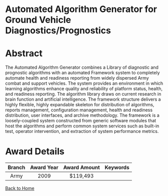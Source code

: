 
Automated Algorithm Generator for Ground Vehicle Diagnostics/Prognostics
========================================================================

# Abstract


The Automated Algorithm Generator combines a Library of diagnostic and prognostic algorithms with an automated Framework system to completely automate health and readiness reporting from widely dispersed Army combat and support vehicles.  The system provides an environment in which learning algorithms enhance quality and reliability of platform status, health, and readiness reporting.  The algorithm library draws on current research in brain function and artificial intelligence.  The framework structure delivers a highly flexible, highly expandable skeleton for distribution of algorithms, reports management, configuration management, health and readiness distribution, user interfaces, and archive methodology.  The framework is a loosely-coupled system constructed from generic software modules that host the algorithms and perform common system services such as built-in test, operator intervention, and extraction of system performance metrics.  

# Award Details

|Branch|Award Year|Award Amount|Keywords|
| :---: | :---: | :---: | :---: |
|Army|2009|$119,493||
  
  


[Back to Home](https://github.com/chrischow/dod_sbir_awards/CC/#977)